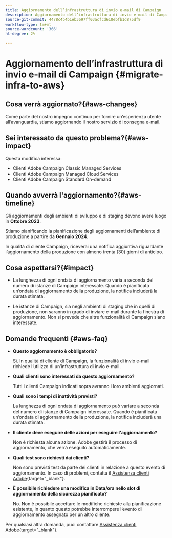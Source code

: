 ```yaml
---
title: Aggiornamento dell’infrastruttura di invio e-mail di Campaign
description: Aggiornamento dell’infrastruttura di invio e-mail di Campaign
source-git-commit: 4478c4b4b1eb3697ff03acfcd618ebfb1d875df9
workflow-type: tm+mt
source-wordcount: '366'
ht-degree: 2%

---
```



# Aggiornamento dell’infrastruttura di invio e-mail di Campaign {#migrate-infra-to-aws}

## Cosa verrà aggiornato?{#aws-changes}

Come parte del nostro impegno continuo per fornire un’esperienza utente all’avanguardia, stiamo aggiornando il nostro servizio di consegna e-mail.

## Sei interessato da questo problema?{#aws-impact}

Questa modifica interessa:

* Clienti Adobe Campaign Classic Managed Services
* Clienti Adobe Campaign Managed Cloud Services
* Clienti Adobe Campaign Standard On-demand

## Quando avverrà l&#39;aggiornamento?{#aws-timeline}

Gli aggiornamenti degli ambienti di sviluppo e di staging devono avere luogo in **Ottobre 2023**.

Stiamo pianificando la pianificazione degli aggiornamenti dell’ambiente di produzione a partire da **Gennaio 2024**.

In qualità di cliente Campaign, riceverai una notifica aggiuntiva riguardante l’aggiornamento della produzione con almeno trenta (30) giorni di anticipo.

## Cosa aspettarsi?{#impact}

* La lunghezza di ogni ondata di aggiornamento varia a seconda del numero di istanze di Campaign interessate. Quando è pianificata un’ondata di aggiornamento della produzione, la notifica includerà la durata stimata.

* Le istanze di Campaign, sia negli ambienti di staging che in quelli di produzione, non saranno in grado di inviare e-mail durante la finestra di aggiornamento. Non si prevede che altre funzionalità di Campaign siano interessate.

## Domande frequenti {#aws-faq}

* **Questo aggiornamento è obbligatorio?**

  Sì. In qualità di cliente di Campaign, la funzionalità di invio e-mail richiede l’utilizzo di un’infrastruttura di invio e-mail.

* **Quali clienti sono interessati da questo aggiornamento?**

  Tutti i clienti Campaign indicati sopra avranno i loro ambienti aggiornati.

* **Quali sono i tempi di inattività previsti?**

  La lunghezza di ogni ondata di aggiornamento può variare a seconda del numero di istanze di Campaign interessate. Quando è pianificata un’ondata di aggiornamento della produzione, la notifica includerà una durata stimata.

* **Il cliente deve eseguire delle azioni per eseguire l&#39;aggiornamento?**

  Non è richiesta alcuna azione. Adobe gestirà il processo di aggiornamento, che verrà eseguito automaticamente.

* **Quali test sono richiesti dai clienti?**

  Non sono previsti test da parte dei clienti in relazione a questo evento di aggiornamento. In caso di problemi, contatta il [Assistenza clienti Adobe](https://experienceleague.adobe.com/?support-solution=Campaign#support){target="_blank"}.


* **È possibile richiedere una modifica in Data/ora nello slot di aggiornamento della sicurezza pianificato?**

  No. Non è possibile accettare le modifiche richieste alla pianificazione esistente, in quanto questo potrebbe interrompere l’evento di aggiornamento assegnato per un altro cliente.

Per qualsiasi altra domanda, puoi contattare [Assistenza clienti Adobe](https://experienceleague.adobe.com/?support-solution=Campaign#support){target="_blank"}.
